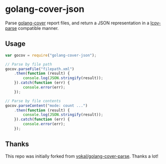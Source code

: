 # golang-cover-json

Parse [golang-cover](https://blog.golang.org/cover) report files, and return a JSON representation in a [lcov-parse](https://github.com/davglass/lcov-parse) compatible manner.

## Usage

```javascript
var gocov = require("golang-cover-json");

// Parse by file path
gocov.parseFile("filepath.xml")
    .then(function (result) {
        console.log(JSON.stringify(result));
    }).catch(function (err) {
        console.error(err);
    });

// Parse by file contents
gocov.parseContent("mode: count ...")
    .then(function (result) {
        console.log(JSON.stringify(result));
    }).catch(function (err) {
        console.error(err);
    });
```

## Thanks

This repo was initially forked from [vokal/golang-cover-parse](https://github.com/vokal/golang-cover-parse). Thanks a lot!
